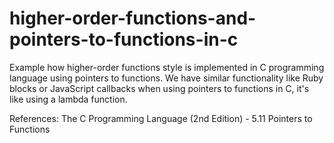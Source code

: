 # higher-order-functions-and-pointers-to-functions-in-c
Example how higher-order functions style is implemented in C programming language using pointers to functions.
We have similar functionality like Ruby blocks or JavaScript callbacks when using pointers to functions in C, it's like using a lambda function.

References:
The C Programming Language (2nd Edition) - 5.11 Pointers to Functions
